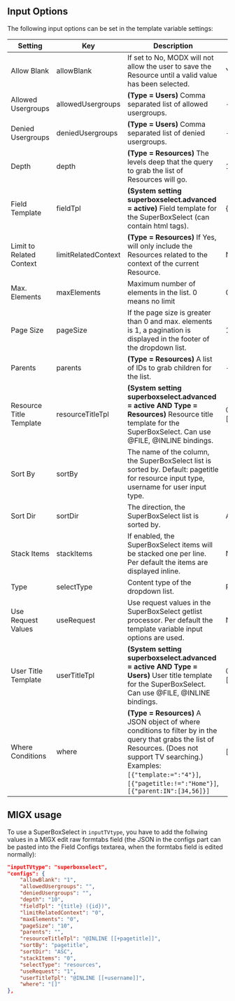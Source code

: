 ## Input Options

The following input options can be set in the template variable settings:

| Setting                  | Key                 | Description                                                                                                                                                                                                                                    | Default                |
|--------------------------|---------------------|------------------------------------------------------------------------------------------------------------------------------------------------------------------------------------------------------------------------------------------------|------------------------|
| Allow Blank              | allowBlank          | If set to No, MODX will not allow the user to save the Resource until a valid value has been selected.                                                                                                                                         | Yes                    |
| Allowed Usergroups       | allowedUsergroups   | **(Type = Users)** Comma separated list of allowed usergroups.                                                                                                                                                                                 | -                      |
| Denied Usergroups        | deniedUsergroups    | **(Type = Users)** Comma separated list of denied usergroups.                                                                                                                                                                                  | -                      |
| Depth                    | depth               | **(Type = Resources)** The levels deep that the query to grab the list of Resources will go.                                                                                                                                                   | 10                     |
| Field Template           | fieldTpl            | **(System setting superboxselect.advanced = active)** Field template for the SuperBoxSelect (can contain html tags).                                                                                                                           | {title} ({id})         |
| Limit to Related Context | limitRelatedContext | **(Type = Resources)** If Yes, will only include the Resources related to the context of the current Resource.                                                                                                                                 | No                     |
| Max. Elements            | maxElements         | Maximum number of elements in the list. 0 means no limit                                                                                                                                                                                       | 0                      |
| Page Size                | pageSize            | If the page size is greater than 0 and max. elements is 1, a pagination is displayed in the footer of the dropdown list.                                                                                                                       | 10                     |
| Parents                  | parents             | **(Type = Resources)** A list of IDs to grab children for the list.                                                                                                                                                                            | -                      |
| Resource Title Template  | resourceTitleTpl    | **(System setting superboxselect.advanced = active AND Type = Resources)** Resource title template for the SuperBoxSelect. Can use @FILE, @INLINE bindings.                                                                                    | @INLINE [[+pagetitle]] |
| Sort By                  | sortBy              | The name of the column, the SuperBoxSelect list is sorted by. Default: pagetitle for resource input type, username for user input type.                                                                                                        |                        |
| Sort Dir                 | sortDir             | The direction, the SuperBoxSelect list is sorted by.                                                                                                                                                                                           | Ascending              |
| Stack Items              | stackItems          | If enabled, the SuperBoxSelect items will be stacked one per line. Per default the items are displayed inline.                                                                                                                                 | No                     |
| Type                     | selectType          | Content type of the dropdown list.                                                                                                                                                                                                             | Resources              |
| Use Request Values       | useRequest          | Use request values in the SuperBoxSelect getlist processor. Per default the template variable input options are used.                                                                                                                          | No                     |
| User Title Template      | userTitleTpl        | **(System setting superboxselect.advanced = active AND Type = Users)** User title template for the SuperBoxSelect. Can use @FILE, @INLINE bindings.                                                                                            | @INLINE [[+username]]  |
| Where Conditions         | where               | **(Type = Resources)** A JSON object of where conditions to filter by in the query that grabs the list of Resources. (Does not support TV searching.) Examples: `[{"template:=":"4"}]`, `[{"pagetitle:!=":"Home"}]`, `[{"parent:IN":[34,56]}]` | []                     |

## MIGX usage

To use a SuperBoxSelect in `inputTVtype`, you have to add the follwing values in a MIGX edit raw formtabs field (the
JSON in the configs part can be pasted into the Field Configs textarea, when the formtabs field is edited normally):

```json
"inputTVtype": "superboxselect",
"configs": {
    "allowBlank": "1",
    "allowedUsergroups": "",
    "deniedUsergroups": "",
    "depth": "10",
    "fieldTpl": "{title} ({id})",
    "limitRelatedContext": "0",
    "maxElements": "0",
    "pageSize": "10",
    "parents": "",
    "resourceTitleTpl": "@INLINE [[+pagetitle]]",
    "sortBy": "pagetitle",
    "sortDir": "ASC",
    "stackItems": "0",
    "selectType": "resources",
    "useRequest": "1",
    "userTitleTpl": "@INLINE [[+username]]",
    "where": "[]"
},
```


